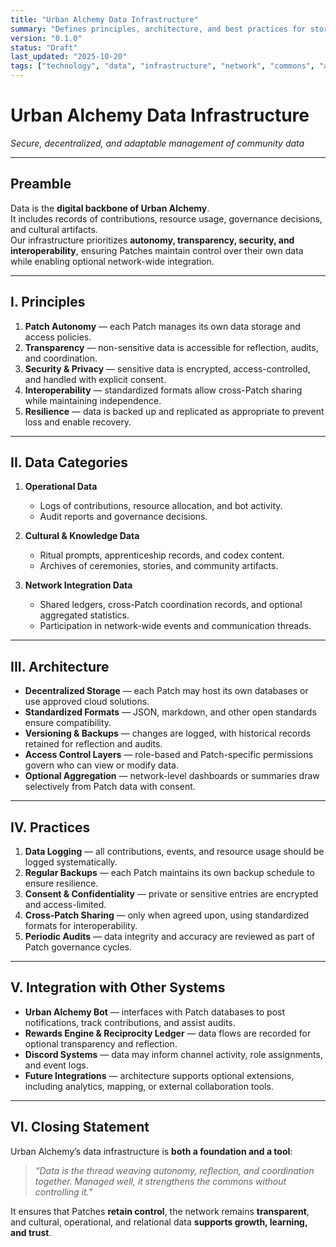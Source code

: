 ```yaml
---
title: "Urban Alchemy Data Infrastructure"
summary: "Defines principles, architecture, and best practices for storing, accessing, and managing data across the Urban Alchemy network."
version: "0.1.0"
status: "Draft"
last_updated: "2025-10-20"
tags: ["technology", "data", "infrastructure", "network", "commons", "autonomy"]
---
```


# Urban Alchemy Data Infrastructure  
*Secure, decentralized, and adaptable management of community data*

---

## Preamble

Data is the **digital backbone of Urban Alchemy**.  
It includes records of contributions, resource usage, governance decisions, and cultural artifacts.  
Our infrastructure prioritizes **autonomy, transparency, security, and interoperability**, ensuring Patches maintain control over their own data while enabling optional network-wide integration.

---

## I. Principles

1. **Patch Autonomy** — each Patch manages its own data storage and access policies.  
2. **Transparency** — non-sensitive data is accessible for reflection, audits, and coordination.  
3. **Security & Privacy** — sensitive data is encrypted, access-controlled, and handled with explicit consent.  
4. **Interoperability** — standardized formats allow cross-Patch sharing while maintaining independence.  
5. **Resilience** — data is backed up and replicated as appropriate to prevent loss and enable recovery.  

---

## II. Data Categories

1. **Operational Data**  
   - Logs of contributions, resource allocation, and bot activity.  
   - Audit reports and governance decisions.  

2. **Cultural & Knowledge Data**  
   - Ritual prompts, apprenticeship records, and codex content.  
   - Archives of ceremonies, stories, and community artifacts.  

3. **Network Integration Data**  
   - Shared ledgers, cross-Patch coordination records, and optional aggregated statistics.  
   - Participation in network-wide events and communication threads.

---

## III. Architecture

- **Decentralized Storage** — each Patch may host its own databases or use approved cloud solutions.  
- **Standardized Formats** — JSON, markdown, and other open standards ensure compatibility.  
- **Versioning & Backups** — changes are logged, with historical records retained for reflection and audits.  
- **Access Control Layers** — role-based and Patch-specific permissions govern who can view or modify data.  
- **Optional Aggregation** — network-level dashboards or summaries draw selectively from Patch data with consent.  

---

## IV. Practices

1. **Data Logging** — all contributions, events, and resource usage should be logged systematically.  
2. **Regular Backups** — each Patch maintains its own backup schedule to ensure resilience.  
3. **Consent & Confidentiality** — private or sensitive entries are encrypted and access-limited.  
4. **Cross-Patch Sharing** — only when agreed upon, using standardized formats for interoperability.  
5. **Periodic Audits** — data integrity and accuracy are reviewed as part of Patch governance cycles.  

---

## V. Integration with Other Systems

- **Urban Alchemy Bot** — interfaces with Patch databases to post notifications, track contributions, and assist audits.  
- **Rewards Engine & Reciprocity Ledger** — data flows are recorded for optional transparency and reflection.  
- **Discord Systems** — data may inform channel activity, role assignments, and event logs.  
- **Future Integrations** — architecture supports optional extensions, including analytics, mapping, or external collaboration tools.

---

## VI. Closing Statement

Urban Alchemy’s data infrastructure is **both a foundation and a tool**:  

> *“Data is the thread weaving autonomy, reflection, and coordination together. Managed well, it strengthens the commons without controlling it.”*  

It ensures that Patches **retain control**, the network remains **transparent**, and cultural, operational, and relational data **supports growth, learning, and trust**.
